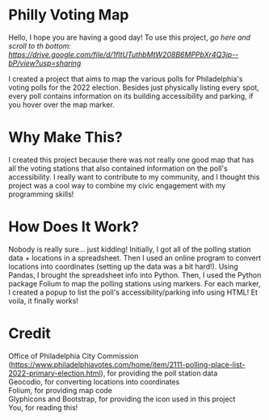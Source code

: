 # Philly Voting Map
Hello, I hope you are having a good day! To use this project, <em> go here and scroll to th bottom: https://drive.google.com/file/d/1fltUTuthbMtW208B6MPPbXr4Q3jp--bP/view?usp=sharing </em>

I created a project that aims to map the various polls for Philadelphia's voting polls for the 2022 election.
Besides just physically listing every spot, every poll contains information on its building accessibility and parking, if you hover over the map marker.

# Why Make This?
I created this project because there was not really one good map that has all the voting stations that also contained information on the poll's accessibility. 
I really want to contribute to my community, and I thought this project was a cool way to combine my civic engagement with my programming skills!

# How Does It Work?
Nobody is really sure... just kidding! Initially, I got all of the polling station data + locations in a spreadsheet. Then I used an online program to convert locations into coordinates (setting up the data was a bit hard!).
Using Pandas, I brought the spreadsheet info into Python. Then, I used the Python package Folium to map the polling stations using markers. For each marker, I created a popup to list the poll's accessibility/parking info using HTML!
Et voila, it finally works!

# Credit
Office of Philadelphia City Commission (https://www.philadelphiavotes.com/home/item/2111-polling-place-list-2022-primary-election.html), for providing the poll station data <br>
Geocodio, for converting locations into coordinates <br>
Folium, for providing map code <br>
Glyphicons and Bootstrap, for providing the icon used in this project <br>
You, for reading this! <br>
